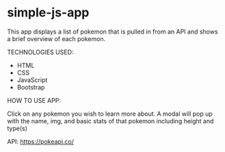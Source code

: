 # simple-js-app

This app displays a list of pokemon that is pulled in from an API and shows a brief overview of each pokemon. 

TECHNOLOGIES USED:

* HTML
* CSS
* JavaScript
* Bootstrap

HOW TO USE APP:

Click on any pokemon you wish to learn more about. A modal will pop up with the name, img, and basic stats of that pokemon including height and type(s)

API:
https://pokeapi.co/
